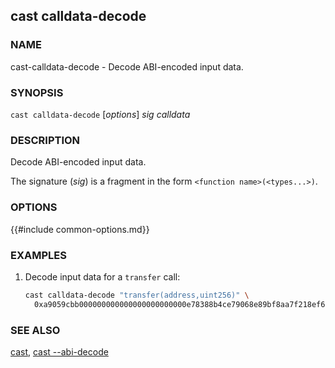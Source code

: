 ## cast calldata-decode

### NAME

cast-calldata-decode - Decode ABI-encoded input data.

### SYNOPSIS

``cast calldata-decode`` [*options*] *sig* *calldata*

### DESCRIPTION

Decode ABI-encoded input data.

The signature (*sig*) is a fragment in the form `<function name>(<types...>)`.

### OPTIONS

{{#include common-options.md}}

### EXAMPLES

1. Decode input data for a `transfer` call:
    ```sh
    cast calldata-decode "transfer(address,uint256)" \
      0xa9059cbb000000000000000000000000e78388b4ce79068e89bf8aa7f218ef6b9ab0e9d0000000000000000000000000000000000000000000000000008a8e4b1a3d8000
    ```

### SEE ALSO

[cast](./cast.md), [cast --abi-decode](./cast-abi-decode.md)
